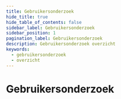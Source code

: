 ```yaml
---
title: Gebruikersonderzoek
hide_title: true
hide_table_of_contents: false
sidebar_label: Gebruikersonderzoek
sidebar_position: 1
pagination_label: Gebruikersonderzoek
description: Gebruikersonderzoek overzicht
keywords:
  - gebruikersonderzoek
  - overzicht
---
```


# Gebruikersonderzoek

##
